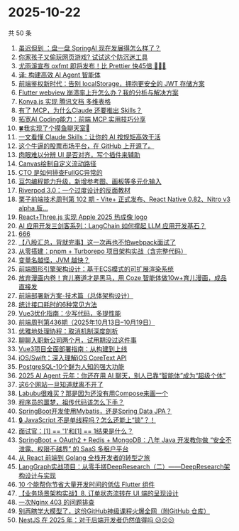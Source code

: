 # 2025-10-22

共 50 条

<!-- BEGIN JUEJIN -->
<!-- 最后更新时间 2025-10-22 00:32:48 +0800 -->
1. [虽迟但到 ：盘一盘 SpringAI 现在发展得怎么样了？](https://juejin.cn/post/7562493048505565194)
1. [你家孩子又偷玩网页游戏? 试试这个防沉迷工具](https://juejin.cn/post/7562859113246343178)
1. [尤雨溪宣布 oxfmt 即将发布！比 Prettier 快45倍 🚀🚀🚀](https://juejin.cn/post/7562896072324137010)
1. [译: 构建高效 AI Agent 智能体](https://juejin.cn/post/7562410849279016975)
1. [前端鉴权新时代：告别 localStorage，拥抱更安全的 JWT 存储方案](https://juejin.cn/post/7562737239434051622)
1. [Flutter webview 崩溃率上升怎么办？我的分析与解决方案](https://juejin.cn/post/7562391971307634715)
1. [Konva.js 实现 腾讯文档 多维表格](https://juejin.cn/post/7563248345118097427)
1. [有了 MCP，为什么Claude 还要推出 Skills？](https://juejin.cn/post/7562129514665000995)
1. [拓宽AI Coding能力：前端 MCP 实用技巧分享](https://juejin.cn/post/7562896072324218930)
1. [🍀我实现了个摸鱼聊天室🚀](https://juejin.cn/post/7562465467748843563)
1. [一文看懂 Claude Skills：让你的 AI 按规矩高效干活](https://juejin.cn/post/7562487313663508526)
1. [这个牛逼的股票市场平台，在 GitHub 上开源了。](https://juejin.cn/post/7562778500199645227)
1. [肉眼难以分辨 UI 是否对齐，写个插件来辅助](https://juejin.cn/post/7562283242935631891)
1. [Canvas绘制自定义流动路径](https://juejin.cn/post/7562378912862732298)
1. [CTO 是如何排查FullGC异常的](https://juejin.cn/post/7562164252636921897)
1. [豆包编程能力升级，新增参考图、画板等多元化输入](https://juejin.cn/post/7563466036382810150)
1. [Riverpod 3.0：一个过度设计的反面教材](https://juejin.cn/post/7562493048505581578)
1. [栗子前端技术周刊第 102 期 - Vite+ 正式发布、React Native 0.82、Nitro v3 alpha 版...](https://juejin.cn/post/7562359784277737514)
1. [React+Three.js 实现 Apple 2025 热成像 logo](https://juejin.cn/post/7562083045903712275)
1. [AI 应用开发三剑客系列：LangChain 如何撑起 LLM 应用开发基石？](https://juejin.cn/post/7562354486638723107)
1. [666](https://juejin.cn/post/7563127622323765286)
1. [【八股汇总，背就完事】这一次再也不怕webpack面试了](https://juejin.cn/post/7563087634245894153)
1. [从零搭建：pnpm + Turborepo 项目架构实战（含完整代码）](https://juejin.cn/post/7562559864544821283)
1. [变量名越怪，JVM 越快？](https://juejin.cn/post/7562391971307241499)
1. [前端图形引擎架构设计：基于ECS模式的可扩展渲染系统](https://juejin.cn/post/7562359784278786090)
1. [放弃漫画内卷！育儿赛道才是黑马，用 Coze 智能体做10w+育儿漫画，成品直接发](https://juejin.cn/post/7562177652872740916)
1. [前端部署新方案-技术篇（总体架构设计）](https://juejin.cn/post/7563203662501068843)
1. [统计接口耗时的6种常见方法](https://juejin.cn/post/7562890568994750504)
1. [Vue3优化指南：少写代码，多提性能](https://juejin.cn/post/7562121390286946342)
1. [前端周刊第436期（2025年10月13日–10月19日）](https://juejin.cn/post/7562935448547115034)
1. [优雅地处理协程：取消机制深度剖析](https://juejin.cn/post/7562449789876600841)
1. [聊聊入职新公司两个月，试用期没过这件事](https://juejin.cn/post/7563332279888822312)
1. [Vue3项目全面部署指南：从构建到上线](https://juejin.cn/post/7562141312583532579)
1. [iOS/Swift：深入理解iOS CoreText API](https://juejin.cn/post/7562164252636020777)
1. [PostgreSQL-10个鲜为人知的强大功能](https://juejin.cn/post/7562822573622313010)
1. [2025 AI Agent 元年：你还在用 AI 聊天，别人已靠“智能体”成为“超级个体”](https://juejin.cn/post/7562737437380034612)
1. [这6个网站一旦知道就离不开了](https://juejin.cn/post/7563512910044020745)
1. [Labubu很难买？那是因为还没有用Compose来画一个](https://juejin.cn/post/7563205340143075374)
1. [程序员的噩梦，祖传代码该怎么下手？](https://juejin.cn/post/7563125164231327794)
1. [SpringBoot开发使用Mybatis，还是Spring Data JPA？](https://juejin.cn/post/7562410849279148047)
1. [🔒 JavaScript 不是单线程吗？怎么还能上“锁”？！](https://juejin.cn/post/7563270879808569384)
1. [面试官：[1] == '1'和[1] == 1结果是什么？](https://juejin.cn/post/7562559864545378339)
1. [SpringBoot + OAuth2 + Redis + MongoDB：八年 Java 开发教你做 “安全不泄露、权限不越界” 的 SaaS 多租户平台](https://juejin.cn/post/7562465467749269547)
1. [从 React 前端到 Golang 全栈开发者的转型之旅](https://juejin.cn/post/7562202110567399470)
1. [LangGraph实战项目：从零手搓DeepResearch（二）——DeepResearch架构设计与实现](https://juejin.cn/post/7562010221121880103)
1. [10 个能帮你节省大量开发时间的低估 Flutter 组件](https://juejin.cn/post/7563142575366586394)
1. [【业务场景架构实战】8. 订单状态流转在 UI 端的呈现设计](https://juejin.cn/post/7562202110566875182)
1. [一次Nginx 403 的问题排查](https://juejin.cn/post/7562115256672632859)
1. [别再瞎学大模型了，这份GitHub神级课程火爆全网（附GitHub 仓库）](https://juejin.cn/post/7562376187106246690)
1. [NestJS 在 2025 年：对于后端开发者仍然值得吗 😕😕😕](https://juejin.cn/post/7563261470248910900)
<!-- END JUEJIN -->